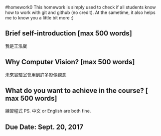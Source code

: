 #homework0
This homework is simply used to check if all students know how to work with git and github (no credit).
At the sametime, it also helps me to know you a little bit more :)

## Brief self-introduction [max 500 words]
我是王泓崴 
## Why Computer Vision? [max 500 words]
未來實驗室會用到許多影像觀念
## What do you want to achieve in the course? [ max 500 words]
練習程式
PS. 中文 or English are both fine.

## Due Date: Sept. 20, 2017
